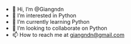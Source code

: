 - 👋 Hi, I’m @Giangndn
- 👀 I’m interested in Python
- 🌱 I’m currently learning Python
- 💞️ I’m looking to collaborate on Python
- 📫 How to reach me at giangndn@gmail.com

<!---
Giangndn/Giangndn is a ✨ special ✨ repository because its `README.md` (this file) appears on your GitHub profile.
You can click the Preview link to take a look at your changes.
--->
